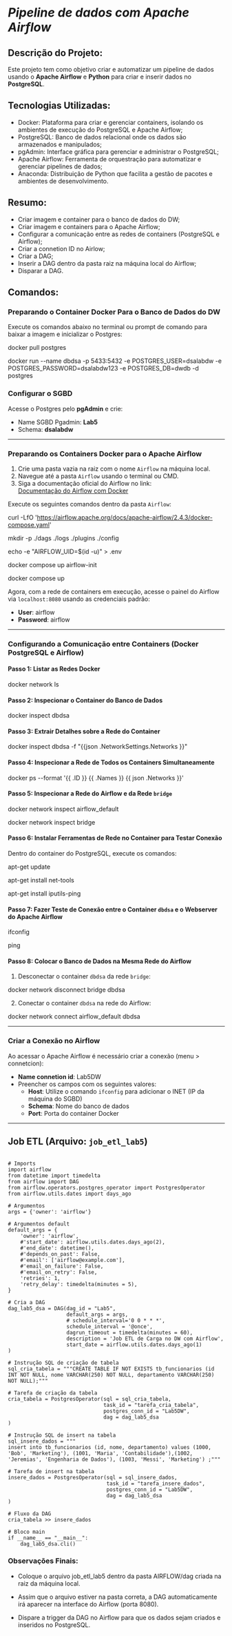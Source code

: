 # ***Pipeline de dados com Apache Airflow***

## **Descrição do Projeto:**
Este projeto tem como objetivo criar e automatizar um pipeline de dados usando o **Apache Airflow** e **Python** para criar e inserir dados no **PostgreSQL**. 

## **Tecnologias Utilizadas**:
* Docker: Plataforma para criar e gerenciar containers, isolando os ambientes de execução do PostgreSQL e Apache Airflow;
* PostgreSQL: Banco de dados relacional onde os dados são armazenados e manipulados;
* pgAdmin: Interface gráfica para gerenciar e administrar o PostgreSQL;
* Apache Airflow: Ferramenta de orquestração para automatizar e gerenciar pipelines de dados;
* Anaconda: Distribuição de Python que facilita a gestão de pacotes e ambientes de desenvolvimento.

## **Resumo**: 
* Criar imagem e container para o banco de dados do DW;
* Criar imagem e containers para o Apache Airflow;
* Configurar a comunicação entre as redes de containers (PostgreSQL e Airflow);
* Criar a connetion ID no Airlow;
* Criar a DAG;
* Inserir a DAG dentro da pasta raiz na máquina local do Airflow;
* Disparar a DAG.

## **Comandos**:

### Preparando o Container Docker Para o Banco de Dados do DW

Execute os comandos abaixo no terminal ou prompt de comando para baixar a imagem e inicializar o Postgres:

docker pull postgres

docker run --name dbdsa -p 5433:5432 -e POSTGRES_USER=dsalabdw -e POSTGRES_PASSWORD=dsalabdw123 -e POSTGRES_DB=dwdb -d postgres



### Configurar o SGBD

Acesse o Postgres pelo **pgAdmin** e crie:

- Name SGBD Pgadmin: **Lab5**
- Schema: **dsalabdw**

---

### Preparando os Containers Docker para o Apache Airflow

1. Crie uma pasta vazia na raiz com o nome `Airflow` na máquina local.
2. Navegue até a pasta `Airflow` usando o terminal ou CMD.
3. Siga a documentação oficial do Airflow no link:  
   [Documentação do Airflow com Docker](https://airflow.apache.org/docs/apache-airflow/stable/howto/docker-compose/index.html)
   
Execute os seguintes comandos dentro da pasta `Airflow`:



curl -LfO 'https://airflow.apache.org/docs/apache-airflow/2.4.3/docker-compose.yaml'

mkdir -p ./dags ./logs ./plugins ./config

echo -e "AIRFLOW_UID=$(id -u)" > .env

docker compose up airflow-init

docker compose up


Agora, com a rede de containers em execução, acesse o painel do Airflow via `localhost:8080` usando as credenciais padrão:

- **User**: airflow  
- **Password**: airflow

---

### Configurando a Comunicação entre Containers (Docker PostgreSQL e Airflow)

#### Passo 1: Listar as Redes Docker

docker network ls


#### Passo 2: Inspecionar o Container do Banco de Dados


docker inspect dbdsa


#### Passo 3: Extrair Detalhes sobre a Rede do Container


docker inspect dbdsa -f "{{json .NetworkSettings.Networks }}"


#### Passo 4: Inspecionar a Rede de Todos os Containers Simultaneamente


docker ps --format '{{ .ID }} {{ .Names }} {{ json .Networks }}'


#### Passo 5: Inspecionar a Rede do Airflow e da Rede `bridge`


docker network inspect airflow_default

docker network inspect bridge


#### Passo 6: Instalar Ferramentas de Rede no Container para Testar Conexão

Dentro do container do PostgreSQL, execute os comandos:

apt-get update

apt-get install net-tools

apt-get install iputils-ping


#### Passo 7: Fazer Teste de Conexão entre o Container `dbdsa` e o Webserver do Apache Airflow


ifconfig

ping


#### Passo 8: Colocar o Banco de Dados na Mesma Rede do Airflow

1. Desconectar o container `dbdsa` da rede `bridge`:

docker network disconnect bridge dbdsa


2. Conectar o container `dbdsa` na rede do Airflow:

docker network connect airflow_default dbdsa

---

### Criar a Conexão no Airflow

Ao acessar o Apache Airflow é necessário criar a conexão (menu > connetcion): 

- **Name connetion id**: Lab5DW  
- Preencher os campos com os seguintes valores:
  - **Host**: Utilize o comando `ifconfig` para adicionar o INET (IP da máquina do SGBD)
  - **Schema**: Nome do banco de dados
  - **Port**: Porta do container Docker

---



## Job ETL (Arquivo: `job_etl_lab5`)
```

# Imports
import airflow
from datetime import timedelta
from airflow import DAG
from airflow.operators.postgres_operator import PostgresOperator
from airflow.utils.dates import days_ago

# Argumentos
args = {'owner': 'airflow'}

# Argumentos default
default_args = {
    'owner': 'airflow',    
    #'start_date': airflow.utils.dates.days_ago(2),
    #'end_date': datetime(),
    #'depends_on_past': False,
    #'email': ['airflow@example.com'],
    #'email_on_failure': False,
    #'email_on_retry': False,
    'retries': 1,
    'retry_delay': timedelta(minutes = 5),
}

# Cria a DAG
dag_lab5_dsa = DAG(dag_id = "Lab5",
                   default_args = args,
                   # schedule_interval='0 0 * * *',
                   schedule_interval = '@once',  
                   dagrun_timeout = timedelta(minutes = 60),
                   description = 'Job ETL de Carga no DW com Airflow',
                   start_date = airflow.utils.dates.days_ago(1)
)

# Instrução SQL de criação de tabela
sql_cria_tabela = """CREATE TABLE IF NOT EXISTS tb_funcionarios (id INT NOT NULL, nome VARCHAR(250) NOT NULL, departamento VARCHAR(250) NOT NULL);"""

# Tarefa de criação da tabela
cria_tabela = PostgresOperator(sql = sql_cria_tabela,
                               task_id = "tarefa_cria_tabela",
                               postgres_conn_id = "Lab5DW",
                               dag = dag_lab5_dsa
)

# Instrução SQL de insert na tabela
sql_insere_dados = """
insert into tb_funcionarios (id, nome, departamento) values (1000, 'Bob', 'Marketing'), (1001, 'Maria', 'Contabilidade'),(1002, 'Jeremias', 'Engenharia de Dados'), (1003, 'Messi', 'Marketing') ;"""

# Tarefa de insert na tabela
insere_dados = PostgresOperator(sql = sql_insere_dados,
                                task_id = "tarefa_insere_dados",
                                postgres_conn_id = "Lab5DW",
                                dag = dag_lab5_dsa
)

# Fluxo da DAG
cria_tabela >> insere_dados

# Bloco main
if __name__ == "__main__":
    dag_lab5_dsa.cli()

```

### Observações Finais:

* Coloque o arquivo job_etl_lab5 dentro da pasta AIRFLOW/dag criada na raiz da máquina local.
  
* Assim que o arquivo estiver na pasta correta, a DAG automaticamente irá aparecer na interface do Airflow (porta 8080).
  
* Dispare a trigger da DAG no Airflow para que os dados sejam criados e inseridos no PostgreSQL.
